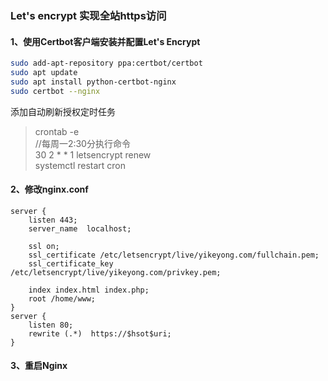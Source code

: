 ### Let's encrypt 实现全站https访问

#### 1、使用Certbot客户端安装并配置Let's Encrypt

```bash
sudo add-apt-repository ppa:certbot/certbot
sudo apt update
sudo apt install python-certbot-nginx
sudo certbot --nginx
```

添加自动刷新授权定时任务

> crontab -e  
//每周一2:30分执行命令  
30 2 * * 1 letsencrypt renew  
systemctl restart cron

#### 2、修改nginx.conf

```nginx
server {
    listen 443;
    server_name  localhost;

    ssl on;
    ssl_certificate /etc/letsencrypt/live/yikeyong.com/fullchain.pem;
    ssl_certificate_key /etc/letsencrypt/live/yikeyong.com/privkey.pem;

    index index.html index.php;
    root /home/www;
}
server {
    listen 80;
    rewrite (.*)  https://$hsot$uri;
}
```

#### 3、重启Nginx
